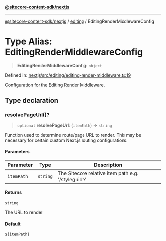 [**@sitecore-content-sdk/nextjs**](../../README.md)

***

[@sitecore-content-sdk/nextjs](../../README.md) / [editing](../README.md) / EditingRenderMiddlewareConfig

# Type Alias: EditingRenderMiddlewareConfig

> **EditingRenderMiddlewareConfig**: `object`

Defined in: [nextjs/src/editing/editing-render-middleware.ts:19](https://github.com/Sitecore/content-sdk/blob/1a28b6590a0f8ef4d9e897f057f47abb01976998/packages/nextjs/src/editing/editing-render-middleware.ts#L19)

Configuration for the Editing Render Middleware.

## Type declaration

### resolvePageUrl()?

> `optional` **resolvePageUrl**: (`itemPath`) => `string`

Function used to determine route/page URL to render.
This may be necessary for certain custom Next.js routing configurations.

#### Parameters

| Parameter | Type | Description |
| ------ | ------ | ------ |
| `itemPath` | `string` | The Sitecore relative item path e.g. '/styleguide' |

#### Returns

`string`

The URL to render

#### Default

`${itemPath}`
